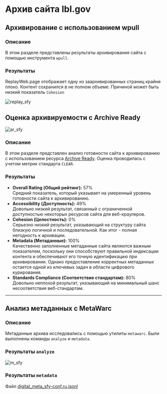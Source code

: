 # Архив сайта lbl.gov

## Архивирование с использованием wpull

### Описание  
В этом разделе представлены результаты архивирования сайта с помощью инструмента `wpull`.
### Результаты  
ReplayWeb.page отображает одну из заархивированных страниц крайне плохо. Контент сохранился в не полном объеме. Причиной может быть низкий показатель `Cohesion`

![replay_sfy](https://github.com/user-attachments/assets/e7a2089c-255c-4fff-8ada-3f64d8920394)

## Оценка архивируемости с Archive Ready  

![ar_sfy](https://github.com/user-attachments/assets/bdd28ca6-2a16-41d4-b358-9a53c5eb4f90)

### Описание  
В этом разделе представлен анализ готовности сайта к архивированию с использованием ресурса [Archive Ready](http://archiveready.com/check?url=http://andreyvoznesenski.ru). Оценка проводилась с учетом метрик стандарта `CLEAR`.

### Результаты  
- **Overall Rating (Общий рейтинг):** 57%  
  Средний показатель, который указывает на умеренный уровень готовности сайта к архивированию.  
- **Accessibility (Доступность):** 49%  
  Довольно низкий результат, связанный с ограниченной доступностью некоторых ресурсов сайта для веб-краулеров.
- **Cohesion (Целостность):** 0%  
  Серьезно низкий результат, указывающий на структуру сайта близкую логичной и последовательной. Как итог - полная негодность к архивации.
- **Metadata (Метаданные):** 100%  
  Качественно заполненные метаданные сайта являются важным показателем, поскольку они способствуют правильной индексации контента и обеспечивают его точную идентификацию при архивировании. Однако предоставление корректных метаданных остается одной из ключевых задач в области цифрового курирования.
- **Standards Compliance (Соответствие стандартам):** 80%  
  Довольно неплохой результат, указывающий на минимальный шанс несоответствия веб-стандартам.  

---

## Анализ метаданных с MetaWarc

### Описание  
Метаданные архива исследовались с помощью утилиты `metawarc`. Были выполнены команды `analyze` и `metadata`.

### Результаты `analyze`

![m_sfy](https://github.com/user-attachments/assets/9458531e-2c1c-44ef-a23e-1f8aae243000)

### Результаты `metadata`

Файл [digital_meta_sfy-conf.ru.jsonl](digital_meta_sfy-conf.ru.jsonl)


